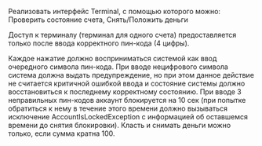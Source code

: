Реализовать интерфейс Terminal, с помощью которого можно: Проверить состояние счета, Снять/Положить деньги

  Доступ к терминалу (терминал для одного счета) предоставляется только после ввода корректного пин-кода (4 цифры). 
  
Каждое нажатие должно восприниматься системой как ввод очередного символа пин-кода.
При вводе нецифрового символа система должна выдать предупреждение, но при этом данное
действие не считается критичной ошибкой ввода и состояние системы должно восстановиться
к последнему корректному состоянию.
  При вводе 3 неправильных пин-кодов аккаунт блокируется на 10 сек (при попытке обратиться к нему в течение этого времени должно вызываться исключение AccountIsLockedException
c информацией об оставшемся времени до снятия блокировки). Класть и снимать деньги можно только, если сумма кратна 100.
